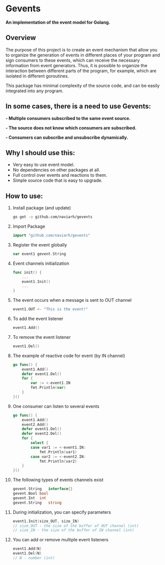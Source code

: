 # Gevents

**An implementation of the event model for Golang.**

## Overview

The purpose of this project is to create an event mechanism that allow you to organize the generation of events in different places of your program and sign consumers to these events, which can receive the necessary information from event generators. Thus, it is possible to organize the interaction between different parts of the program, for example, which are isolated in different goroutines.

This package has minimal complexity of the source code, and can be easily integrated into any program.

## In some cases, there is a need to use Gevents:

 **- Multiple consumers subscribed to the same event source.**
 
 **- The source does not know which consumers are subscribed.**
 
 **- Consumers can subscribe and unsubscribe dynamically.**

## Why I should use this:

 - Very easy to use event model.
 - No dependencies on other packages at all.
 - Full control over events and reactions to them.
 - Simple source code that is easy to upgrade.

## How to use:

 1. Install package (and update)

    ```sh
    go get -u github.com/naviarh/gevents
    ```

 2. Import Package

    ```go
    import "github.com/naviarh/gevents"
    ```

 3. Register the event globally

    ```go
    var event1 gevent.String
    ```

 4. Event channels initialization

    ```go
    func init() {
    	...
		event1.Init()
		...
	}
    ```

 5. The event occurs when a message is sent to OUT channel

    ```go
    event1.OUT <- "This is the event!"
    ```

 6. To add the event listener

    ```go
    event1.Add()
    ```

 7. To remove the event listener

    ```go
    event1.Del()
    ```

 8. The example of reactive code for event (by IN channel)

    ```go
    go func() {
		event1.Add()
		defer event1.Del()
		for {
			var := <-event1.IN
			fmt.Println(var)
		}
	}()
    ```

 9. One consumer can listen to several events

    ```go
    go func() {
		event1.Add()
		event2.Add()
		defer event1.Del()
		defer event2.Del()
		for {
			select {
			case var1 := <-event1.IN:
				fmt.Println(var1)
			case var2 := <-event2.IN:
				fmt.Println(var2)
		}
	}()
    ```

 0. The following types of events channels exist

    ```go
    gevent.String	interface{}
	gevent.Bool	bool
	gevent.Int	int
	gevent.String	string
    ```

 1. During initialization, you can specify parameters

    ```go
    event1.Init(size_OUT, size_IN)
    // size_OUT - the size of the buffer of OUT channel (int)
    // size_IN - the size of the buffer of IN channel (int)
    ```

 2. You can add or remove multiple event listeners

    ```go
    event1.Add(N)
    event1.Del(N)
    // N - number (int)
    ```

